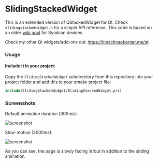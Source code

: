 # SlidingStackedWidget

This is an extended version of QStackedWidget for Qt. Check `slidingstackedwidget.h` for a simple API reference. This code is based on an older [wiki post](https://qt.shoutwiki.com/wiki/Extending_QStackedWidget_for_sliding_page_animations_in_Qt) for Symbian devices.

Check my other Qt widgets/add-ons out: <https://timschneeberger.me/qt>

### Usage

#### Include it in your project

Copy the `SlidingStackedWidget` subdirectory from this repository into your project folder and add this to your qmake project file:

```cmake
include(SlidingStackedWidget/SlidingStackedWidget.pri)
```

### Screenshots

Default animation duration (300ms):

![screenshot](screenshots/demo.gif)

Slow-motion (3000ms):

![screenshot](screenshots/slow_demo.gif)

As you can see, the page is slowly fading in/out in addition to the sliding animation.
